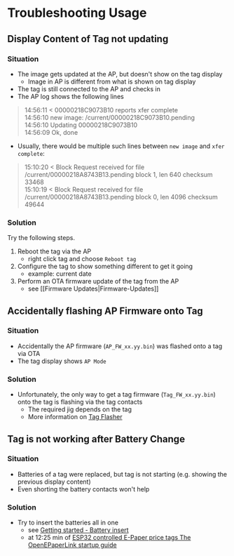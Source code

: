 # Troubleshooting Usage

## Display Content of Tag not updating
### Situation
- The image gets updated at the AP, but doesn't show on the tag display
  - Image in AP is different from what is shown on tag display
- The tag is still connected to the AP and checks in
- The AP log shows the following lines
> 14:56:11 < 00000218C9073B10 reports xfer complete  
> 14:56:10 new image: /current/00000218C9073B10.pending  
> 14:56:10 Updating 00000218C9073B10  
> 14:56:09 Ok, done  
- Usually, there would be multiple such lines between `new image` and `xfer complete`:
> 15:10:20 < Block Request received for file /current/00000218A8743B13.pending block 1, len 640 checksum 33468  
> 15:10:19 < Block Request received for file /current/00000218A8743B13.pending block 0, len 4096 checksum 49644  

### Solution  
Try the following steps.
1. Reboot the tag via the AP
   - right click tag and choose `Reboot tag`
1. Configure the tag to show something different to get it going
   - example: current date
1. Perform an OTA firmware update of the tag from the AP
   - see [[Firmware Updates|Firmware-Updates]]


## Accidentally flashing AP Firmware onto Tag
### Situation
- Accidentally the AP firmware (`AP_FW_xx.yy.bin`) was flashed onto a tag via OTA
- The tag display shows `AP Mode`

### Solution
- Unfortunately, the only way to get a tag firmware (`Tag_FW_xx.yy.bin`) onto the tag is flashing via the tag contacts
  - The required jig depends on the tag
  - More information on [Tag Flasher](https://github.com/jjwbruijn/OpenEPaperLink/tree/master/Tag_Flasher)

## Tag is not working after Battery Change
### Situation
- Batteries of a tag were replaced, but tag is not starting (e.g. showing the previous display content)
- Even shorting the battery contacts won't help

### Solution
- Try to insert the batteries all in one
  - see [Getting started - Battery insert](https://github.com/jjwbruijn/OpenEPaperLink/blob/master/Hardware/OpenEPaperLink%20Mini%20AP/Getting%20Started.md#adding-tags)
  - at 12:25 min of [ESP32 controlled E-Paper price tags The OpenEPaperLink startup guide](https://youtu.be/Etonkolz9Bs?si=11eEj-10Ghm8n1p5&t=743)


